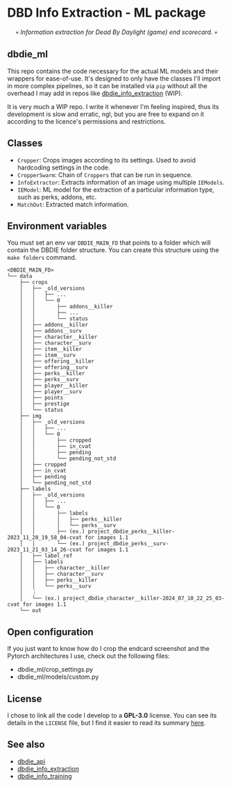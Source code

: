 # DBD Info Extraction - ML package

<center>💀 <i>Information extraction for Dead By Daylight (game) end scorecard.</i> 💀</center>

## dbdie_ml

This repo contains the code necessary for the actual ML models and their wrappers for ease-of-use. It's designed to only have the classes I'll import in more complex pipelines, so it can be installed via `pip` without all the overhead I may add in repos like [dbdie_info_extraction](https://github.com/trOOnies/dbd_info_extraction) (WIP).

It is very much a WIP repo. I write it whenever I'm feeling inspired, thus its development is slow and erratic, ngl, but you are free to expand on it according to the licence's permissions and restrictions.

## Classes

- `Cropper`: Crops images according to its settings. Used to avoid hardcoding settings in the code.
- `CropperSwarm`: Chain of `Croppers` that can be run in sequence.
- `InfoExtractor`: Extracts information of an image using multiple `IEModels`.
- `IEModel`: ML model for the extraction of a particular information type, such as perks, addons, etc.
- `MatchOut`: Extracted match information.

## Environment variables

You must set an env var `DBDIE_MAIN_FD` that points to a folder which will contain the DBDIE folder structure.
You can create this structure using the `make folders` command.

```
<DBDIE_MAIN_FD>
└── data
    ├── crops
    │   ├── _old_versions
    │   │   ├── ...
    │   │   └── 0
    │   │       ├── addons__killer
    │   │       ├── ...
    │   │       └── status
    │   ├── addons__killer
    │   ├── addons__surv
    │   ├── character__killer
    │   ├── character__surv
    │   ├── item__killer
    │   ├── item__surv
    │   ├── offering__killer
    │   ├── offering__surv
    │   ├── perks__killer
    │   ├── perks__surv
    │   ├── player__killer
    │   ├── player__surv
    │   ├── points
    │   ├── prestige
    │   └── status
    ├── img
    │   ├── _old_versions
    │   │   ├── ...
    │   │   └── 0
    │   │       ├── cropped
    │   │       ├── in_cvat
    │   │       ├── pending
    │   │       └── pending_not_std
    │   ├── cropped
    │   ├── in_cvat
    │   ├── pending
    │   └── pending_not_std
    ├── labels
    │   ├── _old_versions
    │   │   ├── ...
    │   │   └── 0
    │   │       ├── labels
    │   │       │   ├── perks__killer
    │   │       │   └── perks__surv
    │   │       ├── (ex.) project_dbdie_perks__killer-2023_11_20_19_58_04-cvat for images 1.1
    │   │       └── (ex.) project_dbdie_perks__surv-2023_11_21_03_14_26-cvat for images 1.1
    │   ├── label_ref
    │   ├── labels
    │   │   ├── character__killer
    │   │   ├── character__surv
    │   │   ├── perks__killer
    │   │   └── perks__surv
    │   ⋮
    │   └── (ex.) project_dbdie_character__killer-2024_07_10_22_25_03-cvat for images 1.1
    └── out
```

## Open configuration

If you just want to know how do I crop the endcard screenshot and the Pytorch architectures I use, check out the following files:

- dbdie_ml/crop_settings.py
- dbdie_ml/models/custom.py

## License

I chose to link all the code I develop to a **GPL-3.0** license. You can see its details in the `LICENSE` file, but I find it easier to read its summary [here](https://choosealicense.com/licenses/gpl-3.0/).

## See also

- [dbdie_api](https://github.com/trOOnies/dbdie_api)
- [dbdie_info_extraction](https://github.com/trOOnies/dbd_info_extraction)
- [dbdie_info_training](https://github.com/trOOnies/dbd_info_training)
